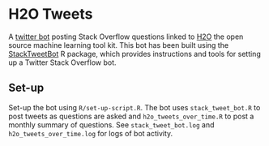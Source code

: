 
<!-- README.md is generated from README.Rmd. Please edit that file -->
H2O Tweets
==========

A [twitter bot](https://twitter.com/h2o_tweets) posting Stack Overflow questions linked to [H2O](https://www.h2o.ai/h2o/) the open source machine learning tool kit. This bot has been built using the [StackTweetBot](https://www.samabbott.co.uk/StackTweetBot/) R package, which provides instructions and tools for setting up a Twitter Stack Overflow bot.

Set-up
------

Set-up the bot using `R/set-up-script.R`. The bot uses `stack_tweet_bot.R` to post tweets as questions are asked and `h2o_tweets_over_time.R` to post a monthly summary of questions. See `stack_tweet_bot.log` and `h2o_tweets_over_time.log` for logs of bot activity.
